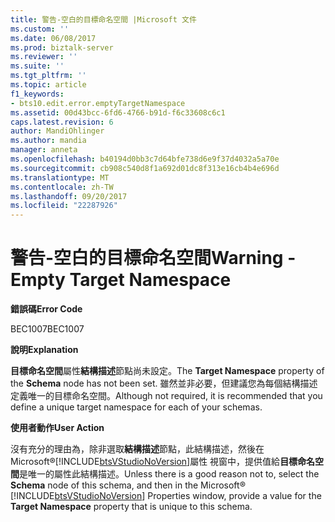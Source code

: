 ```yaml
---
title: 警告-空白的目標命名空間 |Microsoft 文件
ms.custom: ''
ms.date: 06/08/2017
ms.prod: biztalk-server
ms.reviewer: ''
ms.suite: ''
ms.tgt_pltfrm: ''
ms.topic: article
f1_keywords:
- bts10.edit.error.emptyTargetNamespace
ms.assetid: 00d43bcc-6fd6-4766-b91d-f6c33608c6c1
caps.latest.revision: 6
author: MandiOhlinger
ms.author: mandia
manager: anneta
ms.openlocfilehash: b40194d0bb3c7d64bfe738d6e9f37d4032a5a70e
ms.sourcegitcommit: cb908c540d8f1a692d01dc8f313e16cb4b4e696d
ms.translationtype: MT
ms.contentlocale: zh-TW
ms.lasthandoff: 09/20/2017
ms.locfileid: "22287926"
---
```

# <a name="warning---empty-target-namespace"></a><span data-ttu-id="9e0ba-102">警告-空白的目標命名空間</span><span class="sxs-lookup"><span data-stu-id="9e0ba-102">Warning - Empty Target Namespace</span></span>
<span data-ttu-id="9e0ba-103">**錯誤碼**</span><span class="sxs-lookup"><span data-stu-id="9e0ba-103">**Error Code**</span></span>  
  
 <span data-ttu-id="9e0ba-104">BEC1007</span><span class="sxs-lookup"><span data-stu-id="9e0ba-104">BEC1007</span></span>  
  
 <span data-ttu-id="9e0ba-105">**說明**</span><span class="sxs-lookup"><span data-stu-id="9e0ba-105">**Explanation**</span></span>  
  
 <span data-ttu-id="9e0ba-106">**目標命名空間**屬性**結構描述**節點尚未設定。</span><span class="sxs-lookup"><span data-stu-id="9e0ba-106">The **Target Namespace** property of the **Schema** node has not been set.</span></span> <span data-ttu-id="9e0ba-107">雖然並非必要，但建議您為每個結構描述定義唯一的目標命名空間。</span><span class="sxs-lookup"><span data-stu-id="9e0ba-107">Although not required, it is recommended that you define a unique target namespace for each of your schemas.</span></span>  
  
 <span data-ttu-id="9e0ba-108">**使用者動作**</span><span class="sxs-lookup"><span data-stu-id="9e0ba-108">**User Action**</span></span>  
  
 <span data-ttu-id="9e0ba-109">沒有充分的理由為，除非選取**結構描述**節點，此結構描述，然後在 Microsoft®[!INCLUDE[btsVStudioNoVersion](../includes/btsvstudionoversion-md.md)]屬性 視窗中，提供值給**目標命名空間**是唯一的屬性此結構描述。</span><span class="sxs-lookup"><span data-stu-id="9e0ba-109">Unless there is a good reason not to, select the **Schema** node of this schema, and then in the Microsoft® [!INCLUDE[btsVStudioNoVersion](../includes/btsvstudionoversion-md.md)] Properties window, provide a value for the **Target Namespace** property that is unique to this schema.</span></span>